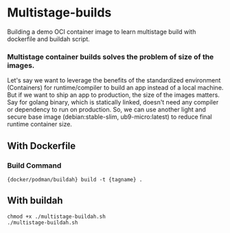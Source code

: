 # Multistage-builds

Building a demo OCI container image to learn multistage build with dockerfile and buildah script.
### Multistage container builds solves the problem of size of the images.  
Let's say we want to leverage the benefits of the standardized environment (Containers) for runtime/compiler to build an app instead of a local machine. But if we want to ship an app to production, the size of the images matters. Say for golang binary, which is statically linked, doesn't need any compiler or dependency to run on production. So, we can use another light and secure base image (debian:stable-slim, ub9-micro:latest) to reduce final runtime container size.

## With Dockerfile
### Build Command
```podman
{docker/podman/buildah} build -t {tagname} .
```
## With buildah
```
chmod +x ./multistage-buildah.sh 
./multistage-buildah.sh 
```
